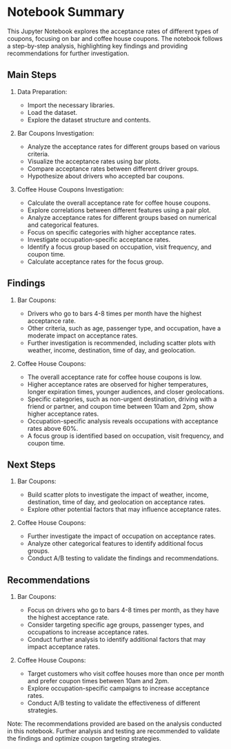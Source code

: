 # Notebook Summary

This Jupyter Notebook explores the acceptance rates of different types of coupons, focusing on bar and coffee house coupons. The notebook follows a step-by-step analysis, highlighting key findings and providing recommendations for further investigation.

## Main Steps

1. Data Preparation:
   - Import the necessary libraries.
   - Load the dataset.
   - Explore the dataset structure and contents.

2. Bar Coupons Investigation:
   - Analyze the acceptance rates for different groups based on various criteria.
   - Visualize the acceptance rates using bar plots.
   - Compare acceptance rates between different driver groups.
   - Hypothesize about drivers who accepted bar coupons.

3. Coffee House Coupons Investigation:
   - Calculate the overall acceptance rate for coffee house coupons.
   - Explore correlations between different features using a pair plot.
   - Analyze acceptance rates for different groups based on numerical and categorical features.
   - Focus on specific categories with higher acceptance rates.
   - Investigate occupation-specific acceptance rates.
   - Identify a focus group based on occupation, visit frequency, and coupon time.
   - Calculate acceptance rates for the focus group.

## Findings

1. Bar Coupons:
   - Drivers who go to bars 4-8 times per month have the highest acceptance rate.
   - Other criteria, such as age, passenger type, and occupation, have a moderate impact on acceptance rates.
   - Further investigation is recommended, including scatter plots with weather, income, destination, time of day, and geolocation.

2. Coffee House Coupons:
   - The overall acceptance rate for coffee house coupons is low.
   - Higher acceptance rates are observed for higher temperatures, longer expiration times, younger audiences, and closer geolocations.
   - Specific categories, such as non-urgent destination, driving with a friend or partner, and coupon time between 10am and 2pm, show higher acceptance rates.
   - Occupation-specific analysis reveals occupations with acceptance rates above 60%.
   - A focus group is identified based on occupation, visit frequency, and coupon time.

## Next Steps

1. Bar Coupons:
   - Build scatter plots to investigate the impact of weather, income, destination, time of day, and geolocation on acceptance rates.
   - Explore other potential factors that may influence acceptance rates.

2. Coffee House Coupons:
   - Further investigate the impact of occupation on acceptance rates.
   - Analyze other categorical features to identify additional focus groups.
   - Conduct A/B testing to validate the findings and recommendations.

## Recommendations

1. Bar Coupons:
   - Focus on drivers who go to bars 4-8 times per month, as they have the highest acceptance rate.
   - Consider targeting specific age groups, passenger types, and occupations to increase acceptance rates.
   - Conduct further analysis to identify additional factors that may impact acceptance rates.

2. Coffee House Coupons:
   - Target customers who visit coffee houses more than once per month and prefer coupon times between 10am and 2pm.
   - Explore occupation-specific campaigns to increase acceptance rates.
   - Conduct A/B testing to validate the effectiveness of different strategies.

Note: The recommendations provided are based on the analysis conducted in this notebook. Further analysis and testing are recommended to validate the findings and optimize coupon targeting strategies.